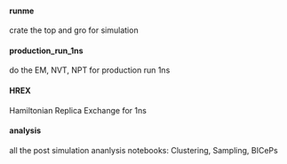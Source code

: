 #### runme
crate the top and gro for simulation

#### production_run_1ns
do the EM, NVT, NPT for production run 1ns

#### HREX 
Hamiltonian Replica Exchange for 1ns

#### analysis
all the post simulation ananlysis notebooks: Clustering, Sampling, BICePs 